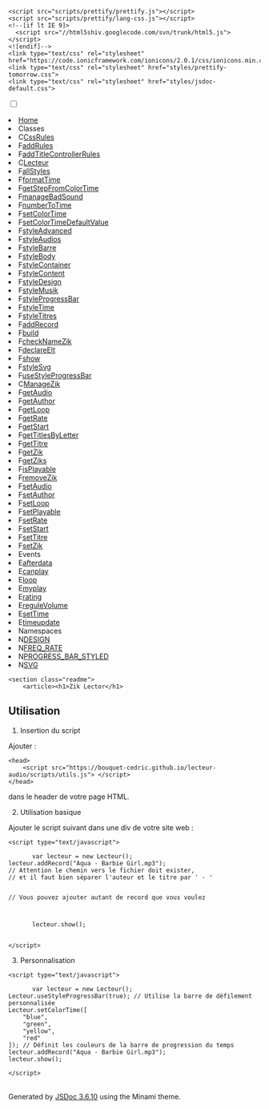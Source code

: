 <!DOCTYPE html>
<html lang="en">
<head>
    <meta charset="utf-8">
    <meta name="viewport" content="width=device-width,initial-scale=1">
    <title>Home - Documentation</title>

    <script src="scripts/prettify/prettify.js"></script>
    <script src="scripts/prettify/lang-css.js"></script>
    <!--[if lt IE 9]>
      <script src="//html5shiv.googlecode.com/svn/trunk/html5.js"></script>
    <![endif]-->
    <link type="text/css" rel="stylesheet" href="https://code.ionicframework.com/ionicons/2.0.1/css/ionicons.min.css">
    <link type="text/css" rel="stylesheet" href="styles/prettify-tomorrow.css">
    <link type="text/css" rel="stylesheet" href="styles/jsdoc-default.css">
</head>
<body>

<input type="checkbox" id="nav-trigger" class="nav-trigger" />
<label for="nav-trigger" class="navicon-button x">
  <div class="navicon"></div>
</label>

<label for="nav-trigger" class="overlay"></label>

<nav>
    <li class="nav-link nav-home-link"><a href="index.html">Home</a></li><li class="nav-heading">Classes</li><li class="nav-heading"><span class="nav-item-type type-class">C</span><span class="nav-item-name"><a href="CssRules.html">CssRules</a></span></li><li class="nav-item"><span class="nav-item-type type-function">F</span><span class="nav-item-name"><a href="CssRules.html#addRules">addRules</a></span></li><li class="nav-item"><span class="nav-item-type type-function">F</span><span class="nav-item-name"><a href="CssRules.html#addTitleControllerRules">addTitleControllerRules</a></span></li><li class="nav-heading"><span class="nav-item-type type-class">C</span><span class="nav-item-name"><a href="Lecteur.html">Lecteur</a></span></li><li class="nav-item"><span class="nav-item-type type-function">F</span><span class="nav-item-name"><a href="Lecteur.html#.allStyles">allStyles</a></span></li><li class="nav-item"><span class="nav-item-type type-function">F</span><span class="nav-item-name"><a href="Lecteur.html#.formatTime">formatTime</a></span></li><li class="nav-item"><span class="nav-item-type type-function">F</span><span class="nav-item-name"><a href="Lecteur.html#.getStepFromColorTime">getStepFromColorTime</a></span></li><li class="nav-item"><span class="nav-item-type type-function">F</span><span class="nav-item-name"><a href="Lecteur.html#.manageBadSound">manageBadSound</a></span></li><li class="nav-item"><span class="nav-item-type type-function">F</span><span class="nav-item-name"><a href="Lecteur.html#.numberToTime">numberToTime</a></span></li><li class="nav-item"><span class="nav-item-type type-function">F</span><span class="nav-item-name"><a href="Lecteur.html#.setColorTime">setColorTime</a></span></li><li class="nav-item"><span class="nav-item-type type-function">F</span><span class="nav-item-name"><a href="Lecteur.html#.setColorTimeDefaultValue">setColorTimeDefaultValue</a></span></li><li class="nav-item"><span class="nav-item-type type-function">F</span><span class="nav-item-name"><a href="Lecteur.html#.styleAdvanced">styleAdvanced</a></span></li><li class="nav-item"><span class="nav-item-type type-function">F</span><span class="nav-item-name"><a href="Lecteur.html#.styleAudios">styleAudios</a></span></li><li class="nav-item"><span class="nav-item-type type-function">F</span><span class="nav-item-name"><a href="Lecteur.html#.styleBarre">styleBarre</a></span></li><li class="nav-item"><span class="nav-item-type type-function">F</span><span class="nav-item-name"><a href="Lecteur.html#.styleBody">styleBody</a></span></li><li class="nav-item"><span class="nav-item-type type-function">F</span><span class="nav-item-name"><a href="Lecteur.html#.styleContainer">styleContainer</a></span></li><li class="nav-item"><span class="nav-item-type type-function">F</span><span class="nav-item-name"><a href="Lecteur.html#.styleContent">styleContent</a></span></li><li class="nav-item"><span class="nav-item-type type-function">F</span><span class="nav-item-name"><a href="Lecteur.html#.styleDesign">styleDesign</a></span></li><li class="nav-item"><span class="nav-item-type type-function">F</span><span class="nav-item-name"><a href="Lecteur.html#.styleMusik">styleMusik</a></span></li><li class="nav-item"><span class="nav-item-type type-function">F</span><span class="nav-item-name"><a href="Lecteur.html#.styleProgressBar">styleProgressBar</a></span></li><li class="nav-item"><span class="nav-item-type type-function">F</span><span class="nav-item-name"><a href="Lecteur.html#.styleTime">styleTime</a></span></li><li class="nav-item"><span class="nav-item-type type-function">F</span><span class="nav-item-name"><a href="Lecteur.html#.styleTitres">styleTitres</a></span></li><li class="nav-item"><span class="nav-item-type type-function">F</span><span class="nav-item-name"><a href="Lecteur.html#addRecord">addRecord</a></span></li><li class="nav-item"><span class="nav-item-type type-function">F</span><span class="nav-item-name"><a href="Lecteur.html#build">build</a></span></li><li class="nav-item"><span class="nav-item-type type-function">F</span><span class="nav-item-name"><a href="Lecteur.html#checkNameZik">checkNameZik</a></span></li><li class="nav-item"><span class="nav-item-type type-function">F</span><span class="nav-item-name"><a href="Lecteur.html#declareElt">declareElt</a></span></li><li class="nav-item"><span class="nav-item-type type-function">F</span><span class="nav-item-name"><a href="Lecteur.html#show">show</a></span></li><li class="nav-item"><span class="nav-item-type type-function">F</span><span class="nav-item-name"><a href="Lecteur.html#styleSvg">styleSvg</a></span></li><li class="nav-item"><span class="nav-item-type type-function">F</span><span class="nav-item-name"><a href="Lecteur.html#useStyleProgressBar">useStyleProgressBar</a></span></li><li class="nav-heading"><span class="nav-item-type type-class">C</span><span class="nav-item-name"><a href="ManageZik.html">ManageZik</a></span></li><li class="nav-item"><span class="nav-item-type type-function">F</span><span class="nav-item-name"><a href="ManageZik.html#getAudio">getAudio</a></span></li><li class="nav-item"><span class="nav-item-type type-function">F</span><span class="nav-item-name"><a href="ManageZik.html#getAuthor">getAuthor</a></span></li><li class="nav-item"><span class="nav-item-type type-function">F</span><span class="nav-item-name"><a href="ManageZik.html#getLoop">getLoop</a></span></li><li class="nav-item"><span class="nav-item-type type-function">F</span><span class="nav-item-name"><a href="ManageZik.html#getRate">getRate</a></span></li><li class="nav-item"><span class="nav-item-type type-function">F</span><span class="nav-item-name"><a href="ManageZik.html#getStart">getStart</a></span></li><li class="nav-item"><span class="nav-item-type type-function">F</span><span class="nav-item-name"><a href="ManageZik.html#getTitlesByLetter">getTitlesByLetter</a></span></li><li class="nav-item"><span class="nav-item-type type-function">F</span><span class="nav-item-name"><a href="ManageZik.html#getTitre">getTitre</a></span></li><li class="nav-item"><span class="nav-item-type type-function">F</span><span class="nav-item-name"><a href="ManageZik.html#getZik">getZik</a></span></li><li class="nav-item"><span class="nav-item-type type-function">F</span><span class="nav-item-name"><a href="ManageZik.html#getZiks">getZiks</a></span></li><li class="nav-item"><span class="nav-item-type type-function">F</span><span class="nav-item-name"><a href="ManageZik.html#isPlayable">isPlayable</a></span></li><li class="nav-item"><span class="nav-item-type type-function">F</span><span class="nav-item-name"><a href="ManageZik.html#removeZik">removeZik</a></span></li><li class="nav-item"><span class="nav-item-type type-function">F</span><span class="nav-item-name"><a href="ManageZik.html#setAudio">setAudio</a></span></li><li class="nav-item"><span class="nav-item-type type-function">F</span><span class="nav-item-name"><a href="ManageZik.html#setAuthor">setAuthor</a></span></li><li class="nav-item"><span class="nav-item-type type-function">F</span><span class="nav-item-name"><a href="ManageZik.html#setLoop">setLoop</a></span></li><li class="nav-item"><span class="nav-item-type type-function">F</span><span class="nav-item-name"><a href="ManageZik.html#setPlayable">setPlayable</a></span></li><li class="nav-item"><span class="nav-item-type type-function">F</span><span class="nav-item-name"><a href="ManageZik.html#setRate">setRate</a></span></li><li class="nav-item"><span class="nav-item-type type-function">F</span><span class="nav-item-name"><a href="ManageZik.html#setStart">setStart</a></span></li><li class="nav-item"><span class="nav-item-type type-function">F</span><span class="nav-item-name"><a href="ManageZik.html#setTitre">setTitre</a></span></li><li class="nav-item"><span class="nav-item-type type-function">F</span><span class="nav-item-name"><a href="ManageZik.html#setZik">setZik</a></span></li><li class="nav-heading">Events</li><li class="nav-heading"><span class="nav-item-type type-event">E</span><span class="nav-item-name"><a href="Lecteur.html#event:afterdata">afterdata</a></span></li><li class="nav-heading"><span class="nav-item-type type-event">E</span><span class="nav-item-name"><a href="Lecteur.html#event:canplay">canplay</a></span></li><li class="nav-heading"><span class="nav-item-type type-event">E</span><span class="nav-item-name"><a href="Lecteur.html#event:loop">loop</a></span></li><li class="nav-heading"><span class="nav-item-type type-event">E</span><span class="nav-item-name"><a href="Lecteur.html#event:myplay">myplay</a></span></li><li class="nav-heading"><span class="nav-item-type type-event">E</span><span class="nav-item-name"><a href="Lecteur.html#event:rating">rating</a></span></li><li class="nav-heading"><span class="nav-item-type type-event">E</span><span class="nav-item-name"><a href="Lecteur.html#event:reguleVolume">reguleVolume</a></span></li><li class="nav-heading"><span class="nav-item-type type-event">E</span><span class="nav-item-name"><a href="Lecteur.html#event:setTime">setTime</a></span></li><li class="nav-heading"><span class="nav-item-type type-event">E</span><span class="nav-item-name"><a href="Lecteur.html#event:timeupdate">timeupdate</a></span></li><li class="nav-heading">Namespaces</li><li class="nav-heading"><span class="nav-item-type type-namespace">N</span><span class="nav-item-name"><a href="DESIGN.html">DESIGN</a></span></li><li class="nav-heading"><span class="nav-item-type type-namespace">N</span><span class="nav-item-name"><a href="FREQ_RATE.html">FREQ_RATE</a></span></li><li class="nav-heading"><span class="nav-item-type type-namespace">N</span><span class="nav-item-name"><a href="PROGRESS_BAR_STYLED.html">PROGRESS_BAR_STYLED</a></span></li><li class="nav-heading"><span class="nav-item-type type-namespace">N</span><span class="nav-item-name"><a href="SVG.html">SVG</a></span></li>
</nav>

<div id="main">
    

    



    









    


    <section class="readme">
        <article><h1>Zik Lector</h1>
<h2>Utilisation</h2>
<ol>
<li>Insertion du script</li>
</ol>
<p>Ajouter :</p>
<div class="bloc">
<pre class="prettyprint source lang-html"><code>&lt;head>
	&lt;script src=&quot;https://bouquet-cedric.github.io/lecteur-audio/scripts/utils.js&quot;> &lt;/script>
&lt;/head>
</code></pre>
</div>
dans le header de votre page HTML.
<ol start="2">
<li>Utilisation basique</li>
</ol>
<p>Ajouter le script suivant dans une div de votre site web :</p>
<div class="bloc">
<pre class="prettyprint source lang-html"><code>&lt;script type=&quot;text/javascript&quot;>
</code></pre>
<pre class="prettyprint source lang-js"><code>var lecteur = new Lecteur();
lecteur.addRecord(&quot;Aqua - Barbie Girl.mp3&quot;); 
// Attention le chemin vers le fichier doit exister, 
// et il faut bien séparer l'auteur et le titre par ' - '

// Vous pouvez ajouter autant de record que vous voulez

lecteur.show();
</code></pre>
<pre class="prettyprint source lang-html"><code>&lt;/script>
</code></pre>
</div>
<ol start="3">
<li>Personnalisation</li>
</ol>
<div class="bloc">
<pre class="prettyprint source lang-html"><code>&lt;script type=&quot;text/javascript&quot;>
</code></pre>
<pre class="prettyprint source lang-js"><code>var lecteur = new Lecteur();
Lecteur.useStyleProgressBar(true); // Utilise la barre de défilement personnalisée
Lecteur.setColorTime([
	&quot;blue&quot;,
	&quot;green&quot;,
	&quot;yellow&quot;,
	&quot;red&quot;
]); // Définit les couleurs de la barre de progression du temps
lecteur.addRecord(&quot;Aqua - Barbie Girl.mp3&quot;);
lecteur.show();
</code></pre>
<pre class="prettyprint source lang-html"><code>&lt;/script>
</code></pre>
</div>
<style>
span.com{
	color:lime;
}

pre span.com{
	display:none;
}

pre:hover span.com{
	display:inline;
}

ol{
	border:1px solid orange;
	background-color:lightgrey;
	border-radius:25px;
	width:20%!important;
	text-align:center;
}

.bloc{
	border:1px solid gray;
	padding:0.5em 2em;
	width:70%;
	margin-left:10%;
}

h1{
	text-align:center;
}

pre.lang-js,pre.lang-html{
	padding:0;
	border:none;
	margin-top:0;
	margin-bottom:0;
	box-shadow:none;
	width:100%!important;
}
pre.lang-js code{
	border:none;
	margin-left:4em;
}
</style></article>
    </section>






</div>

<br class="clear">

<footer>
    Generated by <a href="https://github.com/jsdoc3/jsdoc">JSDoc 3.6.10</a> using the Minami theme.
</footer>

<script>prettyPrint();</script>
<script src="scripts/linenumber.js"></script>
</body>
</html>